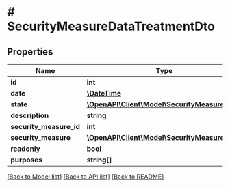 # # SecurityMeasureDataTreatmentDto

## Properties

Name | Type | Description | Notes
------------ | ------------- | ------------- | -------------
**id** | **int** |  | [optional]
**date** | [**\DateTime**](\DateTime.md) |  | [optional]
**state** | [**\OpenAPI\Client\Model\SecurityMeasureState**](SecurityMeasureState.md) |  | [optional]
**description** | **string** |  | [optional]
**security_measure_id** | **int** |  | [optional]
**security_measure** | [**\OpenAPI\Client\Model\SecurityMeasureDto**](SecurityMeasureDto.md) |  | [optional]
**readonly** | **bool** |  | [optional]
**purposes** | **string[]** |  | [optional]

[[Back to Model list]](../../README.md#models) [[Back to API list]](../../README.md#endpoints) [[Back to README]](../../README.md)
